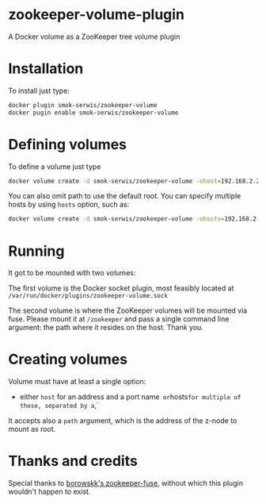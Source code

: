 # zookeeper-volume-plugin
A Docker volume as a ZooKeeper tree volume plugin

# Installation

To install just type:

```bash
docker plugin smok-serwis/zookeeper-volume
docker pugin enable smok-serwis/zookeeper-volume
```

# Defining volumes

To define a volume just type

```bash
docker volume create -d smok-serwis/zookeeper-volume -ohost=192.168.2.237 -opath=/zk-child zookeeper
```

You can also omit path to use the default root.
You can specify multiple hosts by using `hosts` option, such as:

```bash
docker volume create -d smok-serwis/zookeeper-volume -ohosts=192.168.2.237,192.168.2.238:2000 zookeeper
```

# Running

It got to be mounted with two volumes:

The first volume is the Docker socket plugin, most feasibly
located at `/var/run/docker/plugins/zookeeper-volume.sock`

The second volume is where the ZooKeeper volumes will be mounted via fuse.
Please mount it at `/zookeeper` and pass a single command line argument:
the path where it resides on the host. Thank you.

# Creating volumes

Volume must have at least a single option:

* either `host` for an address and a port name` 
  or `hosts` for multiple of those, separated by a `,`

It accepts also a `path` argument, which is the address of the z-node to 
mount as root.

# Thanks and credits

Special thanks to [borowskk's zookeeper-fuse](https://github.com/borowskk/zookeeper-fuse.git), 
without which this plugin wouldn't happen to exist.
